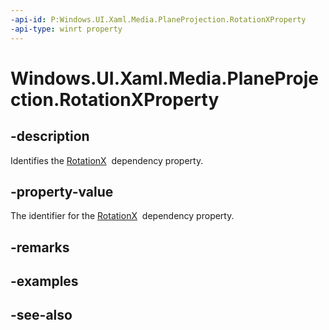 ```yaml
---
-api-id: P:Windows.UI.Xaml.Media.PlaneProjection.RotationXProperty
-api-type: winrt property
---
```


<!-- Property syntax
public Windows.UI.Xaml.DependencyProperty RotationXProperty { get; }
-->

# Windows.UI.Xaml.Media.PlaneProjection.RotationXProperty

## -description
Identifies the [RotationX](planeprojection_rotationx.md)  dependency property.



## -property-value
The identifier for the [RotationX](planeprojection_rotationx.md)  dependency property.

## -remarks

## -examples

## -see-also
